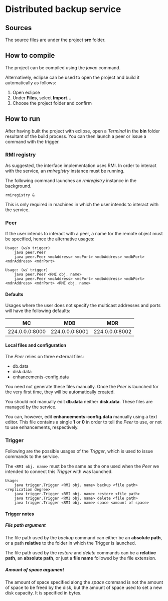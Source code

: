 # Distributed backup service

## Sources

The source files are under the project **src** folder.

## How to compile

The project can be compiled using the *javac* command.

Alternatively, eclipse can be used to open the project and build it automatically as follows:

1. Open eclipse
2. Under **Files**, select **Import...**
3. Choose the project folder and confirm


## How to run

After having built the project with eclipse, open a *Terminal* in the **bin** folder resultant of the build process. You can then launch a peer or issue a command with the trigger.

### RMI registry

As suggested, the interface implementation uses RMI. In order to interact with the service, an *rmiregistry* instance must be running.

The following command launches an *rmiregistry* instance in the background.

```rmiregistry &```

This is only required in machines in which the user intends to interact with the service.


### Peer

If the user intends to interact with a peer, a name for the remote object must be specified, hence the alternative usages:

```
Usage: (w/o trigger)
	java peer.Peer
	java peer.Peer <mcAddress> <mcPort> <mdbAddress> <mdbPort> <mdrAddress> <mdrPort>

Usage: (w/ trigger)
	java peer.Peer <RMI obj. name>
	java peer.Peer <mcAddress> <mcPort> <mdbAddress> <mdbPort> <mdrAddress> <mdrPort> <RMI obj. name>
```

#### Defaults

Usages where the user does not specify the multicast addresses and ports will have the following defaults:

|MC            |MDB           |MDR           |
|--------------|--------------|--------------|
|224.0.0.0:8000|224.0.0.0:8001|224.0.0.0:8002|


#### Local files and configuration

The *Peer* relies on three external files:

- db.data
- disk.data
- enhancements-config.data

You need not generate these files manually. Once the *Peer* is launched for the very first time, they will be automatically created.

You should not manually edit **db.data** neither **disk.data**. These files are managed by the service.

You can, however, edit **enhancements-config.data** manually using a text editor. This file contains a single **1** or **0** in order to tell the *Peer* to use, or not to use enhancements, respectively.


### Trigger

Following are the possible usages of the *Trigger*, which is used to issue commands to the service.

The ```<RMI obj. name>``` must be the same as the one used when the *Peer* we intended to connect this *Trigger* with was launched.

```
Usage:
	java trigger.Trigger <RMI obj. name> backup <file path> <replication degree>
	java trigger.Trigger <RMI obj. name> restore <file path>
	java trigger.Trigger <RMI obj. name> delete <file path>
	java trigger.Trigger <RMI obj. name> space <amount of space>
```

#### Trigger notes

##### File path argument

The file path used by the *backup* command can either be an **absolute path**, or a path **relative** to the folder in which the Trigger is launched.

The file path used by the *restore* and *delete* commands can be a **relative path**, an **absolute path**, or just a **file name** followed by the file extension.


##### Amount of space argument

The amount of space specified along the *space* command is not the amount of space to be freed by the disk, but the amount of space used to set a new disk capacity. It is specified in bytes.
